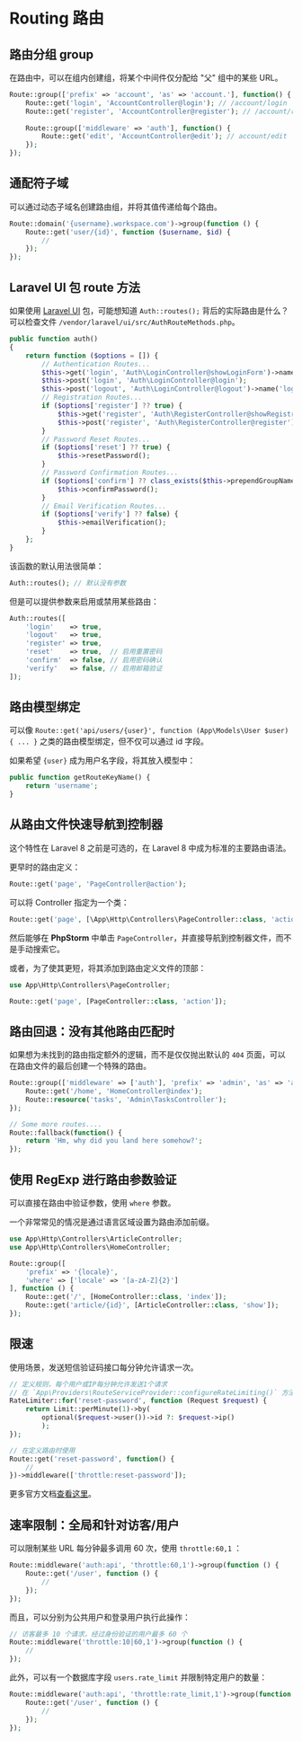 # Routing 路由

## 路由分组 group

在路由中，可以在组内创建组，将某个中间件仅分配给 "父" 组中的某些 URL。

```php
Route::group(['prefix' => 'account', 'as' => 'account.'], function() {
    Route::get('login', 'AccountController@login'); // /account/login
    Route::get('register', 'AccountController@register'); // /account/register
    
    Route::group(['middleware' => 'auth'], function() {
        Route::get('edit', 'AccountController@edit'); // account/edit
    });
});
```

## 通配符子域

可以通过动态子域名创建路由组，并将其值传递给每个路由。

```php
Route::domain('{username}.workspace.com')->group(function () {
    Route::get('user/{id}', function ($username, $id) {
        //
    });
});
```

## Laravel UI 包 route 方法

如果使用 [Laravel UI](https://github.com/laravel/ui) 包，可能想知道 `Auth::routes();` 背后的实际路由是什么？ 可以检查文件 `/vendor/laravel/ui/src/AuthRouteMethods.php`。

```php
public function auth()
{
    return function ($options = []) {
        // Authentication Routes...
        $this->get('login', 'Auth\LoginController@showLoginForm')->name('login');
        $this->post('login', 'Auth\LoginController@login');
        $this->post('logout', 'Auth\LoginController@logout')->name('logout');
        // Registration Routes...
        if ($options['register'] ?? true) {
            $this->get('register', 'Auth\RegisterController@showRegistrationForm')->name('register');
            $this->post('register', 'Auth\RegisterController@register');
        }
        // Password Reset Routes...
        if ($options['reset'] ?? true) {
            $this->resetPassword();
        }
        // Password Confirmation Routes...
        if ($options['confirm'] ?? class_exists($this->prependGroupNamespace('Auth\ConfirmPasswordController'))) {
            $this->confirmPassword();
        }
        // Email Verification Routes...
        if ($options['verify'] ?? false) {
            $this->emailVerification();
        }
    };
}
```

该函数的默认用法很简单：

```php
Auth::routes(); // 默认没有参数
```

但是可以提供参数来启用或禁用某些路由：

```php
Auth::routes([
    'login'    => true,
    'logout'   => true,
    'register' => true,
    'reset'    => true,  // 启用重置密码
    'confirm'  => false, // 启用密码确认
    'verify'   => false, // 启用邮箱验证
]);
```


## 路由模型绑定

可以像 `Route::get('api/users/{user}', function (App\Models\User $user) { ... }` 之类的路由模型绑定，但不仅可以通过 id 字段。

如果希望 `{user}` 成为用户名字段，将其放入模型中：

```php
public function getRouteKeyName() {
    return 'username';
}
```

## 从路由文件快速导航到控制器

这个特性在 Laravel 8 之前是可选的，在 Laravel 8 中成为标准的主要路由语法。

更早时的路由定义：

```php
Route::get('page', 'PageController@action');
```

可以将 Controller 指定为一个类：

```php
Route::get('page', [\App\Http\Controllers\PageController::class, 'action']);
```

然后能够在 **PhpStorm** 中单击 `PageController`，并直接导航到控制器文件，而不是手动搜索它。

或者，为了使其更短，将其添加到路由定义文件的顶部：

```php
use App\Http\Controllers\PageController;

Route::get('page', [PageController::class, 'action']);
```

## 路由回退：没有其他路由匹配时

如果想为未找到的路由指定额外的逻辑，而不是仅仅抛出默认的 `404` 页面，可以在路由文件的最后创建一个特殊的路由。

```php
Route::group(['middleware' => ['auth'], 'prefix' => 'admin', 'as' => 'admin.'], function () {
    Route::get('/home', 'HomeController@index');
    Route::resource('tasks', 'Admin\TasksController');
});

// Some more routes....
Route::fallback(function() {
    return 'Hm, why did you land here somehow?';
});
```

## 使用 RegExp 进行路由参数验证

可以直接在路由中验证参数，使用 `where` 参数。

一个非常常见的情况是通过语言区域设置为路由添加前缀。

```php
use App\Http\Controllers\ArticleController;
use App\Http\Controllers\HomeController;

Route::group([
    'prefix' => '{locale}',
    'where' => ['locale' => '[a-zA-Z]{2}']
], function () {
    Route::get('/', [HomeController::class, 'index']);
    Route::get('article/{id}', [ArticleController::class, 'show']);
});
```


## 限速

使用场景，发送短信验证码接口每分钟允许请求一次。

```php
// 定义规则，每个用户或IP每分钟允许发送1个请求
// 在 `App\Providers\RouteServiceProvider::configureRateLimiting()` 方法中定义
RateLimiter::for('reset-password', function (Request $request) {
    return Limit::perMinute(1)->by(
        optional($request->user())->id ?: $request->ip()
        );
});

// 在定义路由时使用
Route::get('reset-password', function() {
    //
})->middleware(['throttle:reset-password']);
```

更多官方文档[查看这里](https://laravel.com/docs/8.x/routing#rate-limiting)。


## 速率限制：全局和针对访客/用户

可以限制某些 URL 每分钟最多调用 60 次，使用 `throttle:60,1` ：

```php
Route::middleware('auth:api', 'throttle:60,1')->group(function () {
    Route::get('/user', function () {
        //
    });
});
```

而且，可以分别为公共用户和登录用户执行此操作：

```php
// 访客最多 10 个请求，经过身份验证的用户最多 60 个
Route::middleware('throttle:10|60,1')->group(function () {
    //
});
```

此外，可以有一个数据库字段 `users.rate_limit` 并限制特定用户的数量：

```php
Route::middleware('auth:api', 'throttle:rate_limit,1')->group(function () {
    Route::get('/user', function () {
        //
    });
});
```
